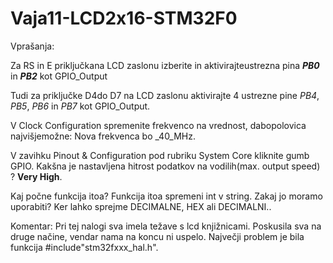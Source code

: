 # Vaja11-LCD2x16-STM32F0

Vprašanja:

Za RS in E priključkana LCD zaslonu izberite in aktivirajteustrezna pina ___PB0___ in ___PB2___ kot GPIO_Output

Tudi za priključke D4do D7 na LCD zaslonu aktivirajte 4 ustrezne pine _PB4_, _PB5_, _PB6_ in _PB7_ kot GPIO_Output. 

V Clock Configuration spremenite frekvenco na vrednost, dabopolovica najvišjemožne: Nova frekvenca bo _40_MHz.

V  zavihku Pinout  & Configuration pod  rubriku System  Core kliknite  gumb GPIO. Kakšna je nastavljena hitrost podatkov na vodilih(max. output speed) ? __Very High__.


Kaj počne funkcija itoa? Funkcija itoa spremeni int v string.
Zakaj jo moramo uporabiti?  Ker lahko sprejme DECIMALNE, HEX ali DECIMALNI..

Komentar: 
Pri tej nalogi sva imela težave s lcd knjižnicami. Poskusila sva na druge načine, vendar nama na koncu ni uspelo. Največji problem je bila funkcija #include"stm32fxxx_hal.h".

